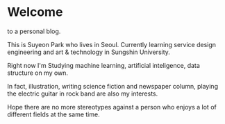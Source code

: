# Welcome
to a personal blog.

This is Suyeon Park who lives in Seoul. Currently learning service design engineering and art & technology in Sungshin University. 

Right now I'm Studying machine learning, artificial inteligence, data structure on my own.

In fact, illustration, writing science fiction and newspaper column, playing the electric guitar in rock band are also my interests.

Hope there are no more stereotypes against a person who enjoys a lot of different fields at the same time.
